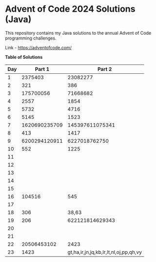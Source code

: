 # Advent of Code 2024 Solutions (Java)

This repository contains my Java solutions to the annual Advent of Code programming challenges.

Link - https://adventofcode.com/

**Table of Solutions**

| Day | Part 1        | Part 2                                 |
|-----|---------------|----------------------------------------|
| 1   | 2375403       | 23082277                               |
| 2   | 321           | 386                                    |
| 3   | 175700056     | 71668682                               |
| 4   | 2557          | 1854                                   |
| 5   | 5732          | 4716                                   |
| 6   | 5145          | 1523                                   |
| 7   | 1620690235709 | 145397611075341                        |
| 8   | 413           | 1417                                   |
| 9   | 6200294120911 | 6227018762750                          |
| 10  | 552           | 1225                                   |
| 11  |               |                                        |
| 12  |               |                                        |
| 13  |               |                                        |
| 14  |               |                                        |
| 15  |               |                                        |
| 16  | 104516        | 545                                    |
| 17  |               |                                        |
| 18  | 306           | 38,63                                  |
| 19  | 206           | 622121814629343                        |
| 20  |               |                                        |
| 21  |               |                                        |
| 22  | 20506453102   | 2423                                   |
| 23  | 1423          | gt,ha,ir,jn,jq,kb,lr,lt,nl,oj,pp,qh,vy |
